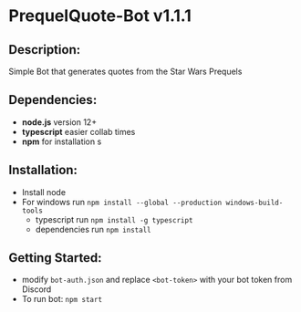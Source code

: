 # PrequelQuote-Bot v1.1.1
## Description:
Simple Bot that generates quotes from the Star Wars Prequels

## Dependencies:
* __node.js__ version 12+
* __typescript__ easier collab times
* __npm__ for installation
s

## Installation:
* Install node
* For windows run ```npm install --global --production windows-build-tools```
    * typescript run ```npm install -g typescript```
    * dependencies run ```npm install```

## Getting Started:
* modify ```bot-auth.json``` and replace ```<bot-token>``` with your bot token from Discord
* To run bot: ```npm start```
